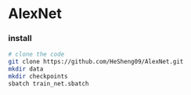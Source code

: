 # AlexNet

### install
```bash
# clone the code
git clone https://github.com/HeSheng09/AlexNet.git
mkdir data
mkdir checkpoints
sbatch train_net.sbatch  
```
